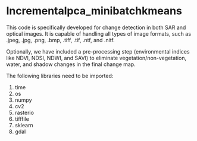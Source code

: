 # Incrementalpca_minibatchkmeans

This code is specifically developed for change detection in both SAR and optical images. It is capable of handling all types of image formats, such as .jpeg, .jpg, .png, .bmp, .tiff, .tif, .ntf, and .nitf.

Optionally, we have included a pre-processing step (environmental indices like NDVI, NDSI, NDWI, and SAVI) to eliminate vegetation/non-vegetation, water, and shadow changes in the final change map.

The following libraries need to be imported:
1. time
2. os
3. numpy
4. cv2
5. rasterio
6. tifffile
7. sklearn
8. gdal
